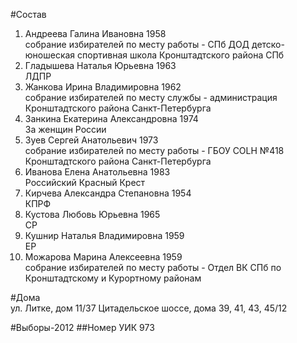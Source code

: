 #Состав
1. Андреева Галина Ивановна 1958   
    собрание избирателей по месту работы - СПб ДОД детско-юношеская спортивная школа Кронштадтского района СПб
2. Гладышева Наталья Юрьевна 1963   
    ЛДПР
3. Жанкова Ирина Владимировна 1962   
    собрание избирателей по месту службы - администрация Кронштадтского района Санкт-Петербурга
4. Занкина Екатерина Александровна 1974   
    За женщин России
5. Зуев Сергей Анатольевич 1973   
    собрание избирателей по месту работы - ГБОУ COLH №418 Кронштадтского района Санкт-Петербурга
6. Иванова Елена Анатольевна 1983   
    Российский Красный Крест
7. Кирчева Александра Степановна 1954   
    КПРФ
8. Кустова Любовь Юрьевна 1965   
    СР
9. Кушнир Наталья Владимировна 1959   
    ЕР
10. Можарова Марина Алексеевна 1959   
    собрание избирателей по месту работы - Отдел ВК СПб по Кронштадтскому и Курортному районам

#Дома  
ул. Литке, дом 11/37 Цитадельское шоссе, дома 39, 41, 43, 45/12

#Выборы-2012
##Номер УИК
973
